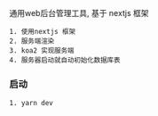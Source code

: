 通用web后台管理工具, 基于 nextjs 框架

```
1. 使用nextjs 框架
2. 服务端渲染
3. koa2 实现服务端
4. 服务器启动就自动初始化数据库表
```

### 启动
```
1. yarn dev
```
